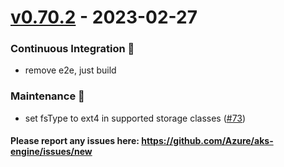 
<a name="v0.70.2"></a>
# [v0.70.2] - 2023-02-27
### Continuous Integration 💜
- remove e2e, just build

### Maintenance 🔧
- set fsType to ext4 in supported storage classes ([#73](https://github.com/Azure/aks-engine/issues/73))

#### Please report any issues here: https://github.com/Azure/aks-engine/issues/new
[Unreleased]: https://github.com/Azure/aks-engine/compare/v0.70.2...HEAD
[v0.70.2]: https://github.com/Azure/aks-engine/compare/v0.70.1...v0.70.2
